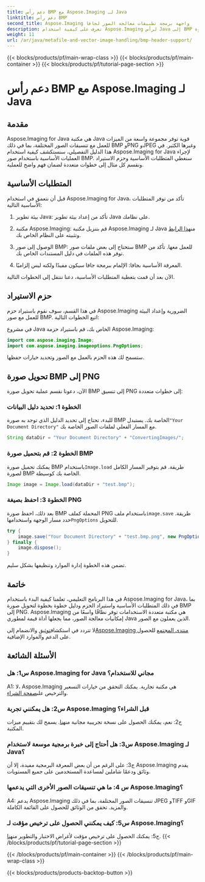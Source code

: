 ```yaml
---
title: دعم رأس BMP مع Aspose.Imaging لـ Java
linktitle: دعم رأس BMP
second_title: Aspose.Imaging واجهة برمجة تطبيقات معالجة الصور لجافا
description: تعرف على كيفية استخدام Aspose.Imaging لرأس Java إلى BMP بسهولة. قم باستيراد الحزم وتحميل الصور وحفظها بتنسيقات مختلفة خطوة بخطوة.
weight: 11
url: /ar/java/metafile-and-vector-image-handling/bmp-header-support/
---
```


{{< blocks/products/pf/main-wrap-class >}}
{{< blocks/products/pf/main-container >}}
{{< blocks/products/pf/tutorial-page-section >}}

# دعم رأس BMP مع Aspose.Imaging لـ Java

## مقدمة

Aspose.Imaging for Java هي مكتبة Java قوية توفر مجموعة واسعة من الميزات للعمل مع تنسيقات الصور المختلفة، بما في ذلك BMP وPNG وJPEG وغيرها الكثير. في هذا الدليل التفصيلي، سنستكشف كيفية استخدام Aspose.Imaging for Java لإجراء العمليات الأساسية باستخدام صور BMP. سنغطي المتطلبات الأساسية وحزم الاستيراد ونقسم كل مثال إلى خطوات متعددة لضمان فهم واضح للعملية.

## المتطلبات الأساسية

قبل أن نتعمق في استخدام Aspose.Imaging for Java، تأكد من توفر المتطلبات الأساسية التالية:

1. بيئة تطوير Java: تأكد من إعداد بيئة تطوير Java على نظامك.

2.  مكتبة Aspose.Imaging: قم بتنزيل مكتبة Aspose.Imaging لـ Java من[هذا الرابط](https://releases.aspose.com/imaging/java/) وتثبيته على النظام الخاص بك.

3. الوصول إلى صور BMP: ستحتاج إلى بعض ملفات صور BMP للعمل معها. تأكد من توفر هذه الملفات في دليل المستندات الخاص بك.

4. المعرفة الأساسية بجافا: الإلمام ببرمجة جافا سيكون مفيدًا ولكنه ليس إلزاميًا.

الآن بعد أن قمت بتغطية المتطلبات الأساسية، دعنا ننتقل إلى الخطوات التالية.

## حزم الاستيراد

في هذا القسم، سوف نقوم باستيراد حزم Aspose.Imaging الضرورية وإعداد البيئة للعمل مع صور BMP. اتبع الخطوات التالية:

في مشروع Java الخاص بك، قم باستيراد حزمة Aspose.Imaging:

```java
import com.aspose.imaging.Image;
import com.aspose.imaging.imageoptions.PngOptions;
```

ستسمح لك هذه الحزم بالعمل مع الصور وتحديد خيارات حفظها.

## تحويل صورة BMP إلى PNG

الآن، دعونا نقسم عملية تحويل صورة BMP إلى تنسيق PNG إلى خطوات متعددة:

### الخطوة 1: تحديد دليل البيانات

 للبدء، تحتاج إلى تحديد الدليل الذي توجد به صورة BMP الخاصة بك. يستبدل`"Your Document Directory"` مع المسار الفعلي لملفات الصور الخاصة بك.

```java
String dataDir = "Your Document Directory" + "ConvertingImages/";
```

### الخطوة 2: قم بتحميل صورة BMP

يمكنك تحميل صورة BMP باستخدام`Image.load` طريقة. قم بتوفير المسار الكامل لصورة BMP الخاصة بك كوسيطة.

```java
Image image = Image.load(dataDir + "test.bmp");
```

### الخطوة 3: احفظ بصيغة PNG

 بعد ذلك، احفظ صورة BMP المحملة كملف PNG باستخدام ملف`image.save` طريقة. حدد مسار الوجهة واستخدامها`PngOptions` للتحويل.

```java
try {
    image.save("Your Document Directory" + "test.bmp.png", new PngOptions());
} finally {
    image.dispose();
}
```

تضمن هذه الخطوة إدارة الموارد وتنظيفها بشكل سليم.

## خاتمة

في هذا البرنامج التعليمي، تعلمنا كيفية البدء باستخدام Aspose.Imaging for Java، بما في ذلك المتطلبات الأساسية واستيراد الحزم ودليل خطوة بخطوة لتحويل صورة BMP إلى PNG. Aspose.Imaging هي مكتبة متعددة الاستخدامات توفر نطاقًا واسعًا من إمكانيات معالجة الصور، مما يجعلها أداة قيمة لمطوري Java الذين يعملون مع الصور.

 لا تتردد في استكشاف[توثيق](https://reference.aspose.com/imaging/java/) والانضمام إلى[Aspose.Imaging منتدى المجتمع](https://forum.aspose.com/) للحصول على الدعم والموارد الإضافية.

## الأسئلة الشائعة

### س1: هل Aspose.Imaging for Java مجاني للاستخدام؟

 A1: لا، Aspose.Imaging هي مكتبة تجارية. يمكنك التحقق من خيارات التسعير والترخيص على[صفحة الشراء](https://purchase.aspose.com/buy).

### س2: هل يمكنني تجربة Aspose.Imaging قبل الشراء؟

ج2: نعم، يمكنك الحصول على نسخة تجريبية مجانية من[هنا](https://releases.aspose.com/). يسمح لك بتقييم ميزات المكتبة.

### س3: هل أحتاج إلى خبرة برمجية موسعة لاستخدام Aspose.Imaging لـ Java؟

ج3: على الرغم من أن بعض المعرفة البرمجية مفيدة، إلا أن Aspose.Imaging يقدم وثائق ودعمًا شاملين لمساعدة المستخدمين على جميع المستويات.

### س 4: ما هي تنسيقات الصور الأخرى التي يدعمها Aspose.Imaging؟

A4: يدعم Aspose.Imaging تنسيقات الصور المختلفة، بما في ذلك JPEG وTIFF وGIF والمزيد. تحقق من الوثائق للحصول على القائمة الكاملة.

### س5: كيف يمكنني الحصول على ترخيص مؤقت لـ Aspose.Imaging؟

 ج5: يمكنك الحصول على ترخيص مؤقت لأغراض الاختبار والتطوير من[هنا](https://purchase.aspose.com/temporary-license/).
{{< /blocks/products/pf/tutorial-page-section >}}

{{< /blocks/products/pf/main-container >}}
{{< /blocks/products/pf/main-wrap-class >}}

{{< blocks/products/products-backtop-button >}}
